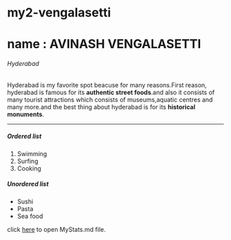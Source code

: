 # my2-vengalasetti
# name : AVINASH VENGALASETTI
###### Hyderabad
Hyderabad is my favorite spot beacuse for many reasons.First reason, hyderabad is famous for its **authentic street foods**.and also it consists of many tourist attractions which consists of museums,aquatic centres and many more.and the best thing about hyderabad is for its **historical monuments**.
***
##### Ordered list
1. Swimming
2. Surfing
3. Cooking
##### Unordered list
* Sushi
* Pasta
* Sea food

click [here](MyStats.md) to open MyStats.md file.